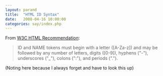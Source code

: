 ```yaml
---
layout: parand
title:  "HTML ID Syntax"
date:   2008-04-16 10:00:00
categories: say/index.php
---
```

From [W3C HTML Recommendation](http://www.w3.org/TR/REC-html40/types.html#type-name):

> ID and NAME tokens must begin with a letter \(\[A-Za-z\]\) and may be followed by any number of letters, digits \(\[0-9\]\), hyphens \("-"\), underscores \("\_"\), colons \(":"\), and periods \("."\).

\(Noting here because I always forget and have to look this up\)
